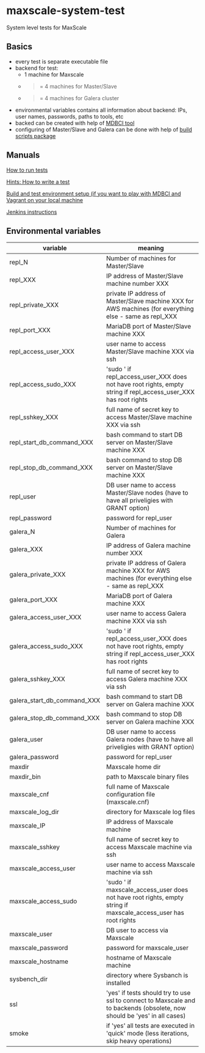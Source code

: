 # maxscale-system-test
System level tests for MaxScale

## Basics
- every test is separate executable file
- backend for test:
  - 1 machine for Maxscale
  - >= 4 machines for Master/Slave
  - >= 4 machines for Galera cluster
- environmental variables contains all information about backend: IPs, user names, passwords, paths to tools, etc
- backed can be created with help of [MDBCI tool](https://github.com/OSLL/mdbci)
- configuring of Master/Slave and Galera can be done with help of [build scripts package](https://github.com/mariadb-corporation/build-scripts-vagrant)

## Manuals

[How to run tests](https://github.com/mariadb-corporation/build-scripts-vagrant/blob/master/RUN_TEST.md)

[Hints: How to write a test](HOW_TO_WRITE_TEST.md)

[Build and test environment setup (if you want to play with MDBCI and Vagrant on your local machine](ENV_SETUP.md)

[Jenkins instructions](JENKINS.md)

## Environmental variables
|variable|meaning|
|--------|-------|
|repl_N|Number of machines for Master/Slave|
|repl_XXX|IP address of Master/Slave machine number XXX|
|repl_private_XXX|private IP address of Master/Slave machine XXX for AWS machines (for everything else - same as repl_XXX|
|repl_port_XXX|MariaDB port of Master/Slave machine XXX|
|repl_access_user_XXX|user name to access Master/Slave machine XXX via ssh|
|repl_access_sudo_XXX|'sudo ' if repl_access_user_XXX does not have root rights, empty string if repl_access_user_XXX has root rights|
|repl_sshkey_XXX|full name of secret key to access Master/Slave machine XXX via ssh|
|repl_start_db_command_XXX|bash command to start DB server on Master/Slave machine XXX|
|repl_stop_db_command_XXX|bash command to stop DB server on Master/Slave machine XXX|
|repl_user|DB user name to access Master/Slave nodes (have to have all priveligies with GRANT option)|
|repl_password|password for repl_user|
|galera_N|Number of machines for Galera|
|galera_XXX|IP address of Galera machine number XXX|
|galera_private_XXX|private IP address of Galera machine XXX for AWS machines (for everything else - same as repl_XXX|
|galera_port_XXX|MariaDB port of Galera machine XXX|
|galera_access_user_XXX|user name to access Galera machine XXX via ssh|
|galera_access_sudo_XXX|'sudo ' if repl_access_user_XXX does not have root rights, empty string if repl_access_user_XXX has root rights|
|galera_sshkey_XXX|full name of secret key to access Galera machine XXX via ssh|
|galera_start_db_command_XXX|bash command to start DB server on Galera machine XXX|
|galera_stop_db_command_XXX|bash command to stop DB server on Galera machine XXX|
|galera_user|DB user name to access Galera nodes (have to have all priveligies with GRANT option)|
|galera_password|password for repl_user|
|maxdir|Maxscale home dir|
|maxdir_bin|path to Maxscale binary files|
|maxscale_cnf|full name of Maxscale configuration file (maxscale.cnf)|
|maxscale_log_dir|directory for Maxscale log files|
|maxscale_IP|IP address of Maxscale machine|
|maxscale_sshkey|full name of secret key to access Maxscale machine via ssh|
|maxscale_access_user|user name to access Maxscale machine via ssh|
|maxscale_access_sudo|'sudo ' if maxscale_access_user does not have root rights, empty string if maxscale_access_user has root rights|
|maxscale_user|DB user to access via Maxscale|
|maxscale_password|password for maxscale_user|
|maxscale_hostname|hostname of Maxscale machine|
|sysbench_dir|directory where Sysbanch is installed|
|ssl|'yes' if tests should try to use ssl to connect to Maxscale and to backends (obsolete, now should be 'yes' in all cases)|
|smoke|if 'yes' all tests are executed in 'quick' mode (less iterations, skip heavy operations)|
